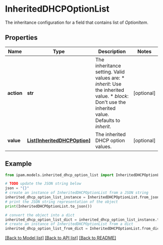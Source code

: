 # InheritedDHCPOptionList

The inheritance configuration for a field that contains list of _OptionItem_.

## Properties

Name | Type | Description | Notes
------------ | ------------- | ------------- | -------------
**action** | **str** | The inheritance setting.  Valid values are: * _inherit_: Use the inherited value. * _block_: Don&#39;t use the inherited value.  Defaults to _inherit_. | [optional] 
**value** | [**List[InheritedDHCPOption]**](InheritedDHCPOption.md) | The inherited DHCP option values. | [optional] 

## Example

```python
from ipam.models.inherited_dhcp_option_list import InheritedDHCPOptionList

# TODO update the JSON string below
json = "{}"
# create an instance of InheritedDHCPOptionList from a JSON string
inherited_dhcp_option_list_instance = InheritedDHCPOptionList.from_json(json)
# print the JSON string representation of the object
print(InheritedDHCPOptionList.to_json())

# convert the object into a dict
inherited_dhcp_option_list_dict = inherited_dhcp_option_list_instance.to_dict()
# create an instance of InheritedDHCPOptionList from a dict
inherited_dhcp_option_list_from_dict = InheritedDHCPOptionList.from_dict(inherited_dhcp_option_list_dict)
```
[[Back to Model list]](../README.md#documentation-for-models) [[Back to API list]](../README.md#documentation-for-api-endpoints) [[Back to README]](../README.md)


